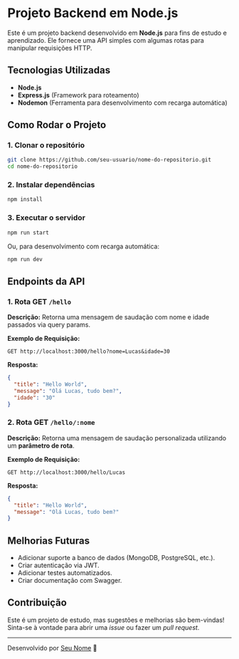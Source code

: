 # Projeto Backend em Node.js

Este é um projeto backend desenvolvido em **Node.js** para fins de estudo e aprendizado. Ele fornece uma API simples com algumas rotas para manipular requisições HTTP.

## Tecnologias Utilizadas

- **Node.js**
- **Express.js** (Framework para roteamento)
- **Nodemon** (Ferramenta para desenvolvimento com recarga automática)

## Como Rodar o Projeto

### 1. Clonar o repositório

```sh
git clone https://github.com/seu-usuario/nome-do-repositorio.git
cd nome-do-repositorio
```

### 2. Instalar dependências

```sh
npm install
```

### 3. Executar o servidor

```sh
npm run start
```

Ou, para desenvolvimento com recarga automática:

```sh
npm run dev
```

## Endpoints da API

### **1. Rota GET `/hello`**

**Descrição:** Retorna uma mensagem de saudação com nome e idade passados via query params.

**Exemplo de Requisição:**

```
GET http://localhost:3000/hello?nome=Lucas&idade=30
```

**Resposta:**

```json
{
  "title": "Hello World",
  "message": "Olá Lucas, tudo bem?",
  "idade": "30"
}
```

### **2. Rota GET `/hello/:nome`**

**Descrição:** Retorna uma mensagem de saudação personalizada utilizando um **parâmetro de rota**.

**Exemplo de Requisição:**

```
GET http://localhost:3000/hello/Lucas
```

**Resposta:**

```json
{
  "title": "Hello World",
  "message": "Olá Lucas, tudo bem?"
}
```

## Melhorias Futuras

- Adicionar suporte a banco de dados (MongoDB, PostgreSQL, etc.).
- Criar autenticação via JWT.
- Adicionar testes automatizados.
- Criar documentação com Swagger.

## Contribuição

Este é um projeto de estudo, mas sugestões e melhorias são bem-vindas! Sinta-se à vontade para abrir uma _issue_ ou fazer um _pull request_.

---

Desenvolvido por [Seu Nome](https://github.com/lucasbehrooz) 🚀

